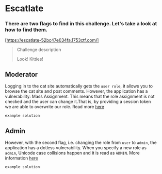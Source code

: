 # Escatlate
### There are two flags to find in this challenge. Let's take a look at how to find them.
[https://escatlate-52bc47e034fa.1753ctf.com/]
>Challenge description
>
>Look! Kitties! 
## Moderator

Logging in to the cat site automatically gets the `user role`, it allows you to browse the cat site and post comments. However, the application has a vulnerability: Mass Assignment. This means that the role assignment is not checked and the user can change it.That is, by providing a session token we are able to overwrite our role. Read more [here](https://tcm-sec.com/exploiting-mass-assignment-vulnerabilities/)

```bash 
example solution


```
## Admin

However, with the second flag, i.e. changing the role from `user` to `admin`, the application has a dotless vulnerability. When you specify a new role as `admın`, Unicode case collisions happen and it is read as `ADMIN`. More information [here](https://dev.to/jagracey/hacking-github-s-auth-with-unicode-s-turkish-dotless-i-460n)

```bash 
example solution


```

